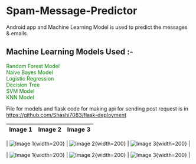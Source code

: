 # Spam-Message-Predictor
Android app  and Machine Learning Model is used to predict the messages & emails.
## Machine Learning Models Used :-
<font color="green"> Random Forest Model<br></font>
<font color="green"> Naive Bayes Model<br></font>
<font color="green"> Logistic Regression<br></font>
<font color="green"> Decision Tree<br></font>
<font color="green"> SVM Model<br></font>
<font color="green"> KNN Model<br></font>

File for  models and flask code for making api for sending post request is in <font color="blue">https://github.com/Shashi7083/flask-deployment</font>


| Image 1 | Image 2 | Image 3 |
| ------- | ------- | ------- |

| ![Image 1](./smspredic.jpg){width=200} | ![Image 2](./smspred.jpg){width=200} | ![Image 3](./smspredictor.jpg){width=200} |


| ![Image 1](file:///C:/Users/shash/Downloads/smspredic.jpg){width=200} | ![Image 2](file:///C:/Users/shash/Downloads/smspred.jpg){width=200} | ![Image 3](file:///C:/Users/shash/Downloads/smspredictor.jpg){width=200} |
